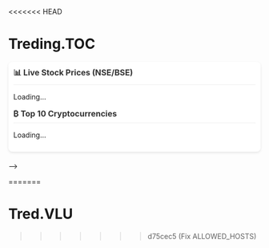 <<<<<<< HEAD
# Treding.TOC
<!DOCTYPE html>
<html lang="en">
<head>
    <meta charset="UTF-8">
    <meta name="viewport" content="width=device-width, initial-scale=1.0">
    <title>Live Stocks & Crypto Tracker</title>
    <style>
        :root {
            --primary-color: #4361ee;
            --green: #2ecc71;
            --red: #e74c3c;
            --text-color: #2c3e50;
            --bg-color: #f8f9fa;
            --card-bg: #ffffff;
            --border-radius: 12px;
            --box-shadow: 0 4px 6px rgba(0, 0, 0, 0.1);
        }

        body {
            font-family: 'Segoe UI', Tahoma, Geneva, Verdana, sans-serif;
            margin: 0;
            padding: 15px;
            background: var(--bg-color);
            color: var(--text-color);
            line-height: 1.6;
        }

        .container {
            max-width: 100%;
            background: var(--card-bg);
            border-radius: var(--border-radius);
            box-shadow: var(--box-shadow);
            padding: 20px;
            margin-bottom: 20px;
        }

        h2 {
            color: var(--primary-color);
            font-size: 1.3rem;
            margin-top: 0;
            margin-bottom: 15px;
            padding-bottom: 8px;
            border-bottom: 1px solid #eee;
            display: flex;
            align-items: center;
            gap: 8px;
        }

        .stock, .crypto {
            margin-bottom: 20px;
        }

        .ticker {
            font-weight: 600;
            color: var(--primary-color);
            font-size: 0.95rem;
        }

        .price {
            font-weight: 700;
            font-size: 1rem;
        }

        .up {
            color: var(--green);
        }

        .down {
            color: var(--red);
        }

        .volume {
            font-size: 0.8rem;
            color: #7f8c8d;
            margin-top: 2px;
        }

        .data-item {
            padding: 10px 0;
            border-bottom: 1px dashed #ecf0f1;
            display: flex;
            flex-wrap: wrap;
            align-items: center;
            gap: 8px;
        }

        .data-item:last-child {
            border-bottom: none;
        }

        .change-percent {
            font-size: 0.85rem;
            padding: 2px 6px;
            border-radius: 4px;
            background-color: rgba(46, 204, 113, 0.1);
        }

        .down .change-percent {
            background-color: rgba(231, 76, 60, 0.1);
        }

        @media (max-width: 600px) {
            body {
                padding: 10px;
            }
            
            .container {
                padding: 15px;
            }
            
            h2 {
                font-size: 1.1rem;
            }
            
            .price {
                font-size: 0.9rem;
            }
        }

        /* Loading animation */
        @keyframes pulse {
            0% { opacity: 0.6; }
            50% { opacity: 1; }
            100% { opacity: 0.6; }
        }

        #stocks.loading, #crypto.loading {
            animation: pulse 1.5s infinite;
        }
    </style>
</head>
<body>
    <div class="container">
        <h2>📊 Live Stock Prices (NSE/BSE) os  </h2>
        <div id="stocks" class="stock loading">
            Loading stock data...
        </div>

        <h2>₿ Top 10 Cryptocurrencies</h2>
        <div id="crypto" class="crypto loading">
            Loading crypto data...
        </div>
    </div>

    <script>
        // Fetch Stock Data (Using Alpha Vantage API)
        async function fetchStocks() {
            const stocksElement = document.getElementById('stocks');
            stocksElement.classList.remove('loading');
            
            const symbols = ['RELIANCE.BSE', 'TCS.BSE', 'HDFCBANK.BSE', 'INFY.BSE', 'SBIN.BSE'];
            let html = '';
            
            for (const symbol of symbols) {
                try {
                    const response = await fetch(`https://www.alphavantage.co/query?function=GLOBAL_QUOTE&symbol=${symbol}&apikey=6AFY4VTCLQ050BBM`);
                    const data = await response.json();
                    const stock = data['Global Quote'];
                    
                    if (stock) {
                        const changePercent = parseFloat(stock['10. change percent'].replace('%', ''));
                        html += `
                            <div class="data-item">
                                <span class="ticker">${symbol.split('.')[0]}</span>
                                <span class="price ${changePercent >= 0 ? 'up' : 'down'}">₹${stock['05. price']}</span>
                                <span class="${changePercent >= 0 ? 'up' : 'down'} change-percent">${changePercent >= 0 ? '+' : ''}${changePercent}%</span>
                                <div class="volume">Volume: ${stock['06. volume']}</div>
                            </div>
                        `;
                    }
                } catch (error) {
                    console.error("Error fetching stock:", error);
                    html += `<div class="data-item">${symbol.split('.')[0]}: Data Error</div>`;
                }
            }
            
            stocksElement.innerHTML = html || "<div class='data-item'>Failed to load stocks. Try later.</div>";
        }

        // Fetch Crypto Data (Using CoinGecko API)
        async function fetchCrypto() {
            const cryptoElement = document.getElementById('crypto');
            cryptoElement.classList.remove('loading');
            
            try {
                const response = await fetch('https://api.coingecko.com/api/v3/coins/markets?vs_currency=usd&order=market_cap_desc&per_page=10');
                const coins = await response.json();
                let html = '';
                
                coins.forEach(coin => {
                    const change = coin.price_change_percentage_24h;
                    html += `
                        <div class="data-item">
                            <span class="ticker">${coin.symbol.toUpperCase()}</span>
                            <span class="price ${change >= 0 ? 'up' : 'down'}">$${coin.current_price.toLocaleString()}</span>
                            <span class="${change >= 0 ? 'up' : 'down'} change-percent">${change >= 0 ? '+' : ''}${change.toFixed(2)}%</span>
                            <div class="volume">Vol: $${coin.total_volume.toLocaleString()}</div>
                        </div>
                    `;
                });
                
                cryptoElement.innerHTML = html;
            } catch (error) {
                cryptoElement.innerHTML = "<div class='data-item'>Failed to load crypto. Try later.</div>";
            }
        }

        // Initial fetch
        fetchStocks();
        fetchCrypto();
        
        // Refresh every 5 seconds (5000ms)
        setInterval(fetchStocks, 5000);
        setInterval(fetchCrypto, 5000);
    </script>
</body>
</html>

<!--<!DOCTYPE html>
<html lang="en">
<head>
    <meta charset="UTF-8">
    <meta name="viewport" content="width=device-width, initial-scale=1.0">
    <title>Live Stocks & Crypto Tracker</title>
    <style>
        body {
            font-family: Arial, sans-serif;
            margin: 0;
            padding: 10px;
            background: #f5f5f5;
        }
        .container {
            max-width: 100%;
            background: white;
            border-radius: 8px;
            box-shadow: 0 2px 5px rgba(0,0,0,0.1);
            padding: 10px;
        }
        h2 {
            color: #333;
            font-size: 16px;
            margin-top: 0;
        }
        .stock, .crypto {
            margin-bottom: 15px;
        }
        .ticker {
            font-weight: bold;
            color: #1a73e8;
        }
        .price {
            font-weight: bold;
        }
        .up {
            color: green;
        }
        .down {
            color: red;
        }
        .volume {
            font-size: 12px;
            color: #666;
        }
    </style>
</head>
<body>
    <div class="container">
        <h2>📊 Live Stock Prices (NSE/BSE)</h2>
        <div id="stocks" class="stock">
            Loading...
        </div>

        <h2>₿ Top 10 Cryptocurrencies</h2>
        <div id="crypto" class="crypto">
            Loading...
        </div>
    </div>

    <script>
        // Fetch Stock Data (Using Alpha Vantage API)
        async function fetchStocks() {
            const symbols = ['RELIANCE.BSE', 'TCS.BSE', 'HDFCBANK.BSE', 'INFY.BSE', 'SBIN.BSE'];
            let html = '';
            
            for (const symbol of symbols) {
                try {
                    const response = await fetch(`https://www.alphavantage.co/query?function=GLOBAL_QUOTE&symbol=${symbol}&apikey=6AFY4VTCLQ050BBM`);
                    const data = await response.json();
                    const stock = data['Global Quote'];
                    
                    if (stock) {
                        const changePercent = parseFloat(stock['10. change percent'].replace('%', ''));
                        html += `
                            <div>
                                <span class="ticker">${symbol.split('.')[0]}</span>: 
                                <span class="price ${changePercent >= 0 ? 'up' : 'down'}">₹${stock['05. price']}</span>
                                <span class="${changePercent >= 0 ? 'up' : 'down'}">(${changePercent}%)</span>
                                <div class="volume">Volume: ${stock['06. volume']}</div>
                            </div>
                        `;
                    }
                } catch (error) {
                    console.error("Error fetching stock:", error);
                    html += `<div>${symbol.split('.')[0]}: Data Error</div>`;
                }
            }
            
            document.getElementById('stocks').innerHTML = html || "Failed to load stocks. Try later.";
        }

        // Fetch Crypto Data (Using CoinGecko API)
        async function fetchCrypto() {
            try {
                const response = await fetch('https://api.coingecko.com/api/v3/coins/markets?vs_currency=usd&order=market_cap_desc&per_page=10');
                const coins = await response.json();
                let html = '';
                
                coins.forEach(coin => {
                    const change = coin.price_change_percentage_24h;
                    html += `
                        <div>
                            <span class="ticker">${coin.symbol.toUpperCase()}</span>: 
                            <span class="price ${change >= 0 ? 'up' : 'down'}">$${coin.current_price.toLocaleString()}</span>
                            <span class="${change >= 0 ? 'up' : 'down'}">(${change.toFixed(2)}%)</span>
                            <div class="volume">Vol: $${coin.total_volume.toLocaleString()}</div>
                        </div>
                    `;
                });
                
                document.getElementById('crypto').innerHTML = html;
            } catch (error) {
                document.getElementById('crypto').innerHTML = "Failed to load crypto. Try later.";
            }
        }

        // Fetch data on page load and every 60 seconds
        fetchStocks();
        fetchCrypto();
        setInterval(fetchStocks, 60000);
        setInterval(fetchCrypto, 60000);
    </script>
</body>
</html>-->
=======
# Tred.VLU
>>>>>>> d75cec5 (Fix ALLOWED_HOSTS)
